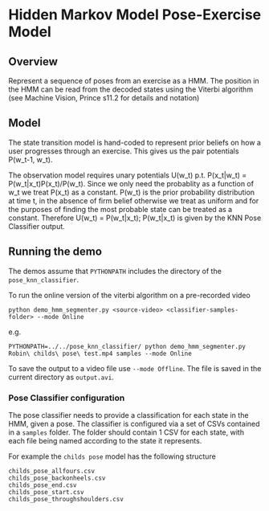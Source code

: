 # Hidden Markov Model Pose-Exercise Model

## Overview

Represent a sequence of poses from an exercise as a HMM. The position in the HMM can be read from the decoded states using the Viterbi algorithm (see
Machine Vision, Prince s11.2 for details and notation)

## Model

The state transition model is hand-coded to represent prior beliefs on how a user progresses through an exercise. This gives us the pair potentials
P(w_t-1, w_t).

The observation model requires unary potentials U(w_t) p.t. P(x_t|w_t) = P(w_t|x_t)P(x_t)/P(w_t). Since we only need the probablity as a function 
of w_t we treat P(x_t) as a constant. P(w_t) is the prior probability distribution at time t, in the absence of firm belief otherwise we treat as uniform and 
for the purposes of finding the most probable state can be treated as a constant. Therefore U(w_t) = P(w_t|x_t); P(w_t|x_t) is given by the KNN Pose 
Classifier output. 

## Running the demo
The demos assume that `PYTHONPATH` includes the directory of the `pose_knn_classifier`.

To run the online version of the viterbi algorithm on a pre-recorded video
```{bash}
python demo_hmm_segmenter.py <source-video> <classifier-samples-folder> --mode Online
```

e.g. 
```{bash}
PYTHONPATH=../../pose_knn_classifier/ python demo_hmm_segmenter.py Robin\ childs\ pose\ test.mp4 samples --mode Online
```

To save the output to a video file use `--mode Offline`. The file is saved in the current directory as `output.avi`.

### Pose Classifier configuration
The pose classifier needs to provide a classification for each state in the HMM, given a pose. The classifier is configured via a set of CSVs contained
in a `samples` folder. The folder should contain 1 CSV for each state, with each file being named according to the state it represents. 

For example the `childs pose` model has the following structure 
```{bash}
childs_pose_allfours.csv
childs_pose_backonheels.csv
childs_pose_end.csv
childs_pose_start.csv
childs_pose_throughshoulders.csv
```
